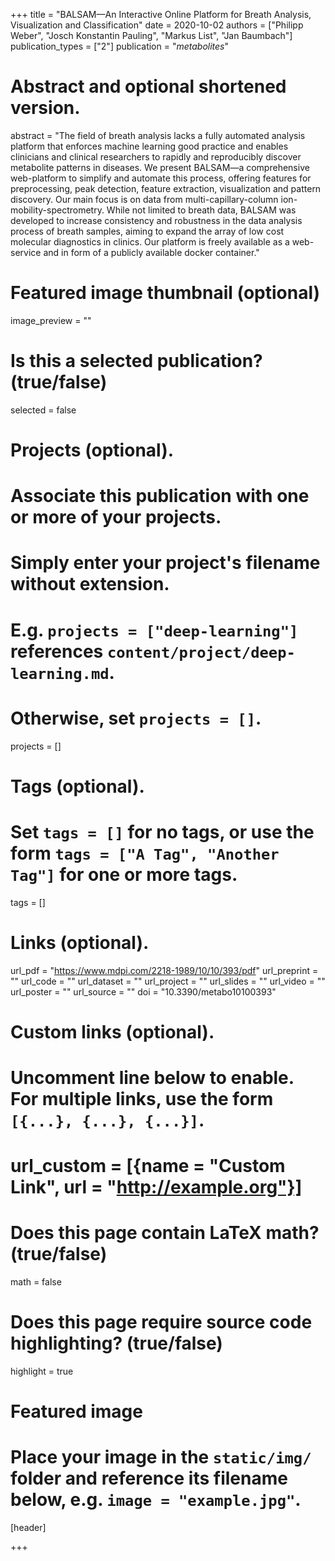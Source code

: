 +++
title = "BALSAM—An Interactive Online Platform for Breath Analysis, Visualization and Classification"
date = 2020-10-02
authors = ["Philipp Weber", "Josch Konstantin Pauling", "Markus List", "Jan Baumbach"]
publication_types = ["2"]
publication = "*metabolites*"

# Abstract and optional shortened version.
abstract = "The field of breath analysis lacks a fully automated analysis platform that enforces machine learning good practice and enables clinicians and clinical researchers to rapidly and reproducibly discover metabolite patterns in diseases. We present BALSAM—a comprehensive web-platform to simplify and automate this process, offering features for preprocessing, peak detection, feature extraction, visualization and pattern discovery. Our main focus is on data from multi-capillary-column ion-mobility-spectrometry. While not limited to breath data, BALSAM was developed to increase consistency and robustness in the data analysis process of breath samples, aiming to expand the array of low cost molecular diagnostics in clinics. Our platform is freely available as a web-service and in form of a publicly available docker container."

# Featured image thumbnail (optional)
image_preview = ""

# Is this a selected publication? (true/false)
selected = false

# Projects (optional).
#   Associate this publication with one or more of your projects.
#   Simply enter your project's filename without extension.
#   E.g. `projects = ["deep-learning"]` references `content/project/deep-learning.md`.
#   Otherwise, set `projects = []`.
projects = []

# Tags (optional).
#   Set `tags = []` for no tags, or use the form `tags = ["A Tag", "Another Tag"]` for one or more tags.
tags = []

# Links (optional).
url_pdf = "https://www.mdpi.com/2218-1989/10/10/393/pdf"
url_preprint = ""
url_code = ""
url_dataset = ""
url_project = ""
url_slides = ""
url_video = ""
url_poster = ""
url_source = ""
doi = "10.3390/metabo10100393"

# Custom links (optional).
#   Uncomment line below to enable. For multiple links, use the form `[{...}, {...}, {...}]`.
# url_custom = [{name = "Custom Link", url = "http://example.org"}]

# Does this page contain LaTeX math? (true/false)
math = false

# Does this page require source code highlighting? (true/false)
highlight = true

# Featured image
# Place your image in the `static/img/` folder and reference its filename below, e.g. `image = "example.jpg"`.
[header]


+++
